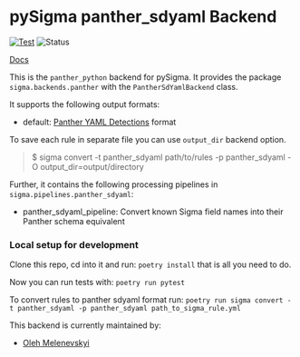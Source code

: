 # pySigma panther_sdyaml Backend

[![Test](https://github.com/panther-labs/pySigma-backend-panther-sdyaml/actions/workflows/test.yml/badge.svg?branch=main)](https://github.com/panther-labs/pySigma-backend-panther-sdyaml/actions/workflows/test.yml)
![Status](https://img.shields.io/badge/Status-pre--release-orange)

[Docs](https://docs.panther.com/panther-developer-workflows/converting-sigma-rules)

This is the `panther_python` backend for pySigma. It provides the package `sigma.backends.panther` with the `PantherSdYamlBackend` class.

It supports the following output formats:

* default: [Panther YAML Detections](https://docs.panther.com/detections/rules/yaml#simple-detections) format

To save each rule in separate file you can use `output_dir` backend option.
> $ sigma convert -t panther_sdyaml path/to/rules -p panther_sdyaml -O output_dir=output/directory

Further, it contains the following processing pipelines in `sigma.pipelines.panther_sdyaml`:

* panther_sdyaml_pipeline: Convert known Sigma field names into their Panther schema equivalent

### Local setup for development
Clone this repo, cd into it and run:
```poetry install```
that is all you need to do. 

Now you can run tests with:
```poetry run pytest```

To convert rules to panther sdyaml format run:
```poetry run sigma convert -t panther_sdyaml -p panther_sdyaml path_to_sigma_rule.yml```

This backend is currently maintained by:

* [Oleh Melenevskyi](https://github.com/melenevskyi/)
